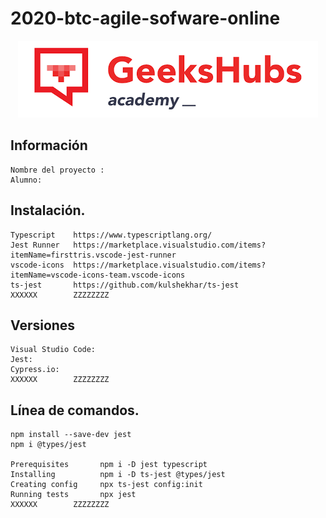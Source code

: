 # 2020-btc-agile-sofware-online

<p align="center">
    <img src="https://github.com/GeeksHubsAcademy/2020-geekshubs-media/blob/master/image/logo.png" >	
</p>


## Información
```
Nombre del proyecto :
Alumno:
```

## Instalación.
```
Typescript    https://www.typescriptlang.org/
Jest Runner   https://marketplace.visualstudio.com/items?itemName=firsttris.vscode-jest-runner
vscode-icons  https://marketplace.visualstudio.com/items?itemName=vscode-icons-team.vscode-icons
ts-jest       https://github.com/kulshekhar/ts-jest 
XXXXXX        ZZZZZZZZ
```

## Versiones
```
Visual Studio Code: 
Jest:
Cypress.io:
XXXXXX        ZZZZZZZZ
```

## Línea de comandos.
```
npm install --save-dev jest
npm i @types/jest

Prerequisites       npm i -D jest typescript	
Installing          npm i -D ts-jest @types/jest	
Creating config     npx ts-jest config:init	
Running tests	    npx jest
XXXXXX        ZZZZZZZZ
```
